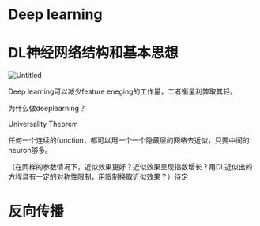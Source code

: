 # Deep learning

# DL神经网络结构和基本思想

![Untitled](Deep%20learning%20e31eeb7599744a129d415902f4ed4705/Untitled.png)

Deep learning可以减少feature eneging的工作量，二者衡量利弊取其轻。

为什么做deeplearning？

Universality Theorem

任何一个连续的function，都可以用一个一个隐藏层的网络去近似，只要中间的neuron够多。

（在同样的参数情况下，近似效果更好？近似效果呈现指数增长？用DL近似出的方程具有一定的对称性限制，用限制换取近似效果？）待定

# 反向传播